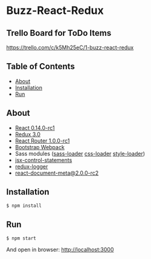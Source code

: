Buzz-React-Redux
=========================
## Trello Board for ToDo Items
https://trello.com/c/k5Mh25eC/1-buzz-react-redux

## Table of Contents

- [About](#about)
- [Installation](#installation)
- [Run](#run)

## About
- [React 0.14.0-rc1](https://github.com/facebook/react)
- [Redux 3.0](https://github.com/gaearon/redux)
- [React Router 1.0.0-rc1](https://github.com/rackt/react-router)
- [Bootstrap Webpack](https://github.com/bline/bootstrap-webpack)
- Sass modules ([sass-loader](https://github.com/jtangelder/sass-loader) [css-loader](https://github.com/webpack/css-loader) [style-loader](https://github.com/webpack/style-loader))
- [jsx-control-statements](https://github.com/valtech-au/jsx-control-statements)
- [redux-logger](https://github.com/fcomb/redux-logger)
- [react-document-meta@2.0.0-rc2](https://github.com/kodyl/react-document-meta)

## Installation
```
$ npm install
```

## Run
```
$ npm start
```

And open in browser: [http://localhost:3000](http://localhost:3000)

